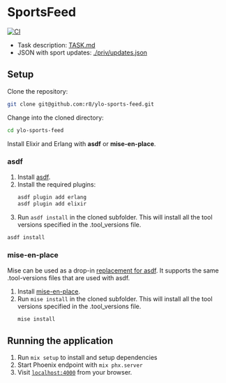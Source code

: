 # SportsFeed

[![CI](https://github.com/r8/ylo-sports-feed/workflows/CI/badge.svg)](https://github.com/r8/ylo-sports-feed/actions?query=workflow%3ACI)

- Task description: [TASK.md](./TASK.md)
- JSON with sport updates: [./priv/updates.json](./priv/updates.json)

## Setup

Clone the repository: 

```bash
git clone git@github.com:r8/ylo-sports-feed.git
```

Change into the cloned directory:

```bash
cd ylo-sports-feed
```

Install Elixir and Erlang with **asdf** or **mise-en-place**. 

### asdf

1. Install [asdf](https://asdf-vm.com/guide/getting-started.html).
2. Install the required plugins:
   ```bash
   asdf plugin add erlang
   asdf plugin add elixir
   ```
3. Run `asdf install` in the cloned subfolder. This will install all the tool versions specified in the .tool_versions file.
  ```bash
  asdf install
  ```

### mise-en-place

Mise can be used as a drop-in [replacement for asdf](https://mise.jdx.dev/dev-tools/comparison-to-asdf.html). It supports the same .tool-versions files that are used with asdf.

1. Install [mise-en-place](https://mise.jdx.dev/getting-started.html).
2. Run `mise install` in the cloned subfolder. This will install all the tool versions specified in the .tool_versions file.
   ```bash
   mise install
   ```

## Running the application

1. Run `mix setup` to install and setup dependencies
2. Start Phoenix endpoint with `mix phx.server`
3. Visit [`localhost:4000`](http://localhost:4000) from your browser.
